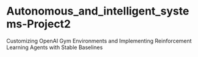 # Autonomous_and_intelligent_systems-Project2
Customizing OpenAI Gym Environments and Implementing Reinforcement Learning Agents with Stable Baselines
